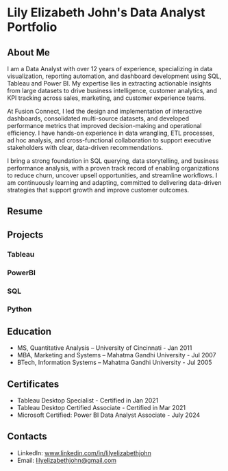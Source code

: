 # Lily Elizabeth John's Data Analyst Portfolio

## About Me

I am a Data Analyst with over 12 years of experience, specializing in data visualization, reporting automation, and dashboard development using SQL, Tableau and Power BI. My expertise lies in extracting actionable insights from large datasets to drive business intelligence, customer analytics, and KPI tracking across sales, marketing, and customer experience teams.

At Fusion Connect, I led the design and implementation of interactive dashboards, consolidated multi-source datasets, and developed performance metrics that improved decision-making and operational efficiency. I have hands-on experience in data wrangling, ETL processes, ad hoc analysis, and cross-functional collaboration to support executive stakeholders with clear, data-driven recommendations.

I bring a strong foundation in SQL querying, data storytelling, and business performance analysis, with a proven track record of enabling organizations to reduce churn, uncover upsell opportunities, and streamline workflows. I am continuously learning and adapting, committed to delivering data-driven strategies that support growth and improve customer outcomes.

## Resume

## Projects
### Tableau
### PowerBI
### SQL
### Python

## Education

- MS, Quantitative Analysis – University of Cincinnati - Jan 2011
- MBA, Marketing and Systems – Mahatma Gandhi University - Jul 2007
- BTech, Information Systems – Mahatma Gandhi University - Jul 2005

## Certificates
- Tableau Desktop Specialist - Certified in Jan 2021
- Tableau Desktop Certified Associate - Certified in Mar 2021
- Microsoft Certified: Power BI Data Analyst Associate - July 2024

## Contacts
- LinkedIn: www.linkedin.com/in/lilyelizabethjohn
- Email: lilyelizabethjohn@gmail.com
